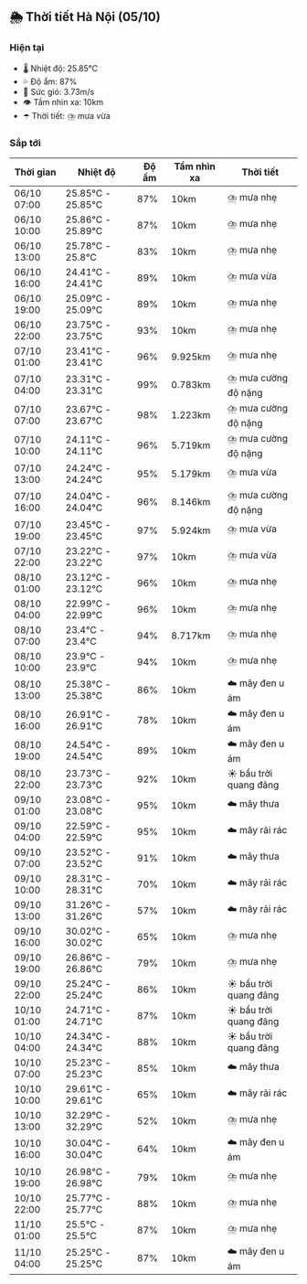 ## 🌦️ Thời tiết Hà Nội (05/10)

### Hiện tại

- 🌡️ Nhiệt độ: 25.85℃
- 💦 Độ ẩm: 87%
- 💨 Sức gió: 3.73m/s
- 👁️ Tầm nhìn xa: 10km
- ☂️ Thời tiết: ⛈️ mưa vừa

### Sắp tới

| Thời gian | Nhiệt độ | Độ ẩm | Tầm nhìn xa | Thời tiết |
| --- | --- | --- | --- | --- |
| 06/10 07:00 | 25.85℃ - 25.85℃ | 87% | 10km | ⛈️ mưa nhẹ |
| 06/10 10:00 | 25.86℃ - 25.89℃ | 87% | 10km | ⛈️ mưa nhẹ |
| 06/10 13:00 | 25.78℃ - 25.8℃ | 83% | 10km | ⛈️ mưa nhẹ |
| 06/10 16:00 | 24.41℃ - 24.41℃ | 89% | 10km | ⛈️ mưa vừa |
| 06/10 19:00 | 25.09℃ - 25.09℃ | 89% | 10km | ⛈️ mưa nhẹ |
| 06/10 22:00 | 23.75℃ - 23.75℃ | 93% | 10km | ⛈️ mưa nhẹ |
| 07/10 01:00 | 23.41℃ - 23.41℃ | 96% | 9.925km | ⛈️ mưa nhẹ |
| 07/10 04:00 | 23.31℃ - 23.31℃ | 99% | 0.783km | ⛈️ mưa cường độ nặng |
| 07/10 07:00 | 23.67℃ - 23.67℃ | 98% | 1.223km | ⛈️ mưa cường độ nặng |
| 07/10 10:00 | 24.11℃ - 24.11℃ | 96% | 5.719km | ⛈️ mưa cường độ nặng |
| 07/10 13:00 | 24.24℃ - 24.24℃ | 95% | 5.179km | ⛈️ mưa vừa |
| 07/10 16:00 | 24.04℃ - 24.04℃ | 96% | 8.146km | ⛈️ mưa cường độ nặng |
| 07/10 19:00 | 23.45℃ - 23.45℃ | 97% | 5.924km | ⛈️ mưa vừa |
| 07/10 22:00 | 23.22℃ - 23.22℃ | 97% | 10km | ⛈️ mưa vừa |
| 08/10 01:00 | 23.12℃ - 23.12℃ | 96% | 10km | ⛈️ mưa nhẹ |
| 08/10 04:00 | 22.99℃ - 22.99℃ | 96% | 10km | ⛈️ mưa nhẹ |
| 08/10 07:00 | 23.4℃ - 23.4℃ | 94% | 8.717km | ⛈️ mưa nhẹ |
| 08/10 10:00 | 23.9℃ - 23.9℃ | 94% | 10km | ⛈️ mưa nhẹ |
| 08/10 13:00 | 25.38℃ - 25.38℃ | 86% | 10km | ☁️ mây đen u ám |
| 08/10 16:00 | 26.91℃ - 26.91℃ | 78% | 10km | ☁️ mây đen u ám |
| 08/10 19:00 | 24.54℃ - 24.54℃ | 89% | 10km | ☁️ mây đen u ám |
| 08/10 22:00 | 23.73℃ - 23.73℃ | 92% | 10km | ☀️ bầu trời quang đãng |
| 09/10 01:00 | 23.08℃ - 23.08℃ | 95% | 10km | ☁️ mây thưa |
| 09/10 04:00 | 22.59℃ - 22.59℃ | 95% | 10km | ☁️ mây rải rác |
| 09/10 07:00 | 23.52℃ - 23.52℃ | 91% | 10km | ☁️ mây thưa |
| 09/10 10:00 | 28.31℃ - 28.31℃ | 70% | 10km | ☁️ mây rải rác |
| 09/10 13:00 | 31.26℃ - 31.26℃ | 57% | 10km | ☁️ mây rải rác |
| 09/10 16:00 | 30.02℃ - 30.02℃ | 65% | 10km | ⛈️ mưa nhẹ |
| 09/10 19:00 | 26.86℃ - 26.86℃ | 79% | 10km | ⛈️ mưa nhẹ |
| 09/10 22:00 | 25.24℃ - 25.24℃ | 86% | 10km | ☀️ bầu trời quang đãng |
| 10/10 01:00 | 24.71℃ - 24.71℃ | 87% | 10km | ☀️ bầu trời quang đãng |
| 10/10 04:00 | 24.34℃ - 24.34℃ | 88% | 10km | ☀️ bầu trời quang đãng |
| 10/10 07:00 | 25.23℃ - 25.23℃ | 85% | 10km | ☁️ mây thưa |
| 10/10 10:00 | 29.61℃ - 29.61℃ | 65% | 10km | ☁️ mây rải rác |
| 10/10 13:00 | 32.29℃ - 32.29℃ | 52% | 10km | ⛈️ mưa nhẹ |
| 10/10 16:00 | 30.04℃ - 30.04℃ | 64% | 10km | ☁️ mây đen u ám |
| 10/10 19:00 | 26.98℃ - 26.98℃ | 79% | 10km | ⛈️ mưa nhẹ |
| 10/10 22:00 | 25.77℃ - 25.77℃ | 88% | 10km | ⛈️ mưa nhẹ |
| 11/10 01:00 | 25.5℃ - 25.5℃ | 87% | 10km | ⛈️ mưa nhẹ |
| 11/10 04:00 | 25.25℃ - 25.25℃ | 87% | 10km | ☁️ mây đen u ám |
